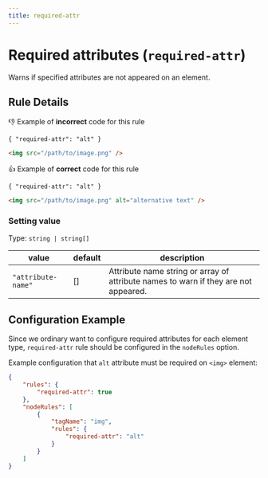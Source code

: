 ```yaml
---
title: required-attr
---
```


# Required attributes (`required-attr`)

Warns if specified attributes are not appeared on an element.

## Rule Details

:-1: Example of **incorrect** code for this rule

`{ "required-attr": "alt" }`

```html
<img src="/path/to/image.png" />
```

:+1: Example of **correct** code for this rule

`{ "required-attr": "alt" }`

```html
<img src="/path/to/image.png" alt="alternative text" />
```

### Setting value

Type: `string | string[]`

| value              | default | description                                                                         |
| ------------------ | ------- | ----------------------------------------------------------------------------------- |
| `"attribute-name"` | []      | Attribute name string or array of attribute names to warn if they are not appeared. |

## Configuration Example

Since we ordinary want to configure required attributes for each element type, `required-attr` rule should be configured in the `nodeRules` option.

Example configuration that `alt` attribute must be required on `<img>` element:

```json
{
	"rules": {
		"required-attr": true
	},
	"nodeRules": [
		{
			"tagName": "img",
			"rules": {
				"required-attr": "alt"
			}
		}
	]
}
```
